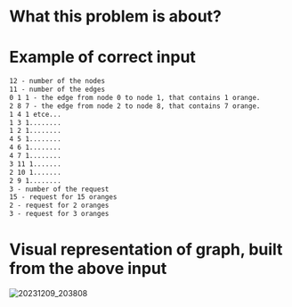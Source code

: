 # What this problem is about?

# Example of correct input
```txt
12 - number of the nodes
11 - number of the edges
0 1 1 - the edge from node 0 to node 1, that contains 1 orange.
2 8 7 - the edge from node 2 to node 8, that contains 7 orange.
1 4 1 etce...
1 3 1........
1 2 1........
4 5 1........
4 6 1........
4 7 1........
3 11 1.......
2 10 1.......
2 9 1........
3 - number of the request
15 - request for 15 oranges
2 - request for 2 oranges
3 - request for 3 oranges
```
# Visual representation of graph, built from the above input
![20231209_203808](https://github.com/Otasmacour/SklizeniPomerancu/assets/111227700/d29a94e9-ab33-42c9-b12e-0256ee3565cf)
